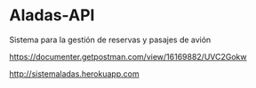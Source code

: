 # Aladas-API
Sistema para la gestión de reservas y pasajes de avión

https://documenter.getpostman.com/view/16169882/UVC2Gokw


http://sistemaladas.herokuapp.com

